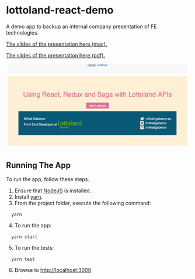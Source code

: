 # lottoland-react-demo
A demo app to backup an internal company presentation of FE technologies.

[The slides of the presentation here (mac).](https://github.com/mihailgaberov/lottoland-react-demo/blob/master/presentation/react-redux-saga-lottoland.key)

[The slides of the presentation here (pdf).](https://www.slideshare.net/MihailGaberov/using-react-redux-and-saga-with-lottoland-apis-76296469)

![Image of the app](https://github.com/mihailgaberov/lottoland-react-demo/blob/master/frontpage.png)

## Running The App

To run the app, follow these steps.

1. Ensure that [NodeJS](http://nodejs.org/) is installed.
2. Install [yarn](https://yarnpkg.com/lang/en/docs/install/).
3. From the project folder, execute the following command:

```shell
  yarn
```
 
4. To run the app:

```shell
  yarn start
```
  
5. To run the tests:
```shell
  yarn test
```
   
6. Browse to [http://localhost:3000](http://localhost:3000)
